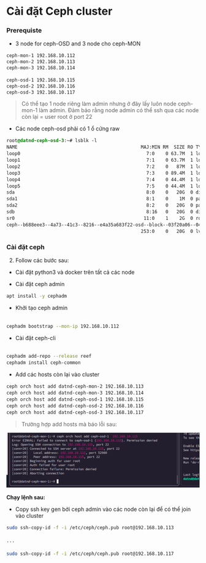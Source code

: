 # Cài đặt Ceph cluster

### Prerequiste 

- 3 node for ceph-OSD and 3 node cho ceph-MON

```golang
ceph-mon-1 192.168.10.112   
ceph-mon-2 192.168.10.113
ceph-mon-3 192.168.10.114

ceph-osd-1 192.168.10.115
ceph-osd-2 192.168.10.116
ceph-osd-3 192.168.10.117
```

> Có thể tạo 1 node riêng làm admin nhưng ở đây lấy luôn node ceph-mon-1 làm admin. Đảm bảo rằng node admin có thể ssh qua các node còn lại = user root ở port 22 

- Các node ceph-osd phải có 1 ổ cứng raw

```css
root@datnd-ceph-osd-3:~# lsblk -l
NAME                                             MAJ:MIN RM  SIZE RO TYPE MOUNTPOINTS
loop0                                              7:0    0 63.7M  1 loop /snap/core20/2434
loop1                                              7:1    0 63.7M  1 loop /snap/core20/2496
loop2                                              7:2    0   87M  1 loop /snap/lxd/27037
loop3                                              7:3    0 89.4M  1 loop /snap/lxd/31333
loop4                                              7:4    0 44.4M  1 loop /snap/snapd/23545
loop5                                              7:5    0 44.4M  1 loop /snap/snapd/23771
sda                                                8:0    0   20G  0 disk 
sda1                                               8:1    0    1M  0 part 
sda2                                               8:2    0   20G  0 part /
sdb                                                8:16   0   20G  0 disk 
sr0                                               11:0    1    2G  0 rom  
ceph--b688eee3--4a73--41c3--8216--e4a35a683f22-osd--block--03f20a06--049a--4b6a--9ee3--8869b749ec12
                                                 253:0    0   20G  0 lvm  
```

### Cài đặt ceph

2. Follow các bước sau:


- Cài đặt python3 và docker trên tất cả các node

- Cài đặt ceph admin
```bash   
apt install -y cephadm

```
- Khởi tạo ceph admin

```bash

cephadm bootstrap --mon-ip 192.168.10.112   


```
- Cài đặt ceph-cli

```bash 

cephadm add-repo --release reef
cephadm install ceph-common

```

- Add các hosts còn lại vào cluster

```bash 
ceph orch host add datnd-ceph-mon-2 192.168.10.113
ceph orch host add datnd-ceph-mon-3 192.168.10.114
ceph orch host add datnd-ceph-osd-1 192.168.10.115
ceph orch host add datnd-ceph-osd-2 192.168.10.116
ceph orch host add datnd-ceph-osd-3 192.168.10.117
```


> Trường hợp add hosts mà báo lỗi sau:

![alt text](image-1.png)

**Chạy lệnh sau:**

- Copy ssh key gen bởi ceph admin vào các node còn lại để có thể join vào cluster

```bash
sudo ssh-copy-id -f -i /etc/ceph/ceph.pub root@192.168.10.113 

...

sudo ssh-copy-id -f -i /etc/ceph/ceph.pub root@192.168.10.117
```



